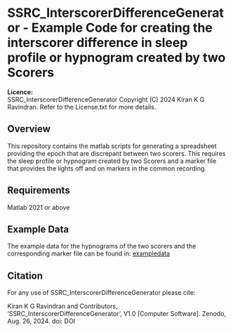# SSRC_InterscorerDifferenceGenerator - Example Code for creating the interscorer difference in sleep profile or hypnogram created by two Scorers

**Licence:**  
SSRC_InterscorerDifferenceGenerator Copyright (C) 2024 Kiran K G Ravindran. Refer to the License.txt for more details.

## Overview
This repository contains the matlab scripts for generating a spreadsheet providing the epoch that are discrepant between two scorers.
This requires the sleep profile or hypnogram created by two Scorers and a marker file that provides the lights off and on markers in the common recording.

## Requirements 
Matlab 2021 or above

## Example Data
The example data for the hypnograms of the two scorers and the corresponding marker file can be found in: [exampledata](https://github.com/KiranKGR/SSRC_InterscorerDifferenceGenerator/tree/3ec8351300805a2a1426fec6dda29dd9caa51f48/exampledata)

## Citation
For any use of SSRC_InterscorerDifferenceGenerator please cite:

Kiran K G Ravindran and Contributors, ‘SSRC_InterscorerDifferenceGenerator’, V1.0 [Computer Software]. Zenodo, Aug. 26, 2024. doi: DOI

